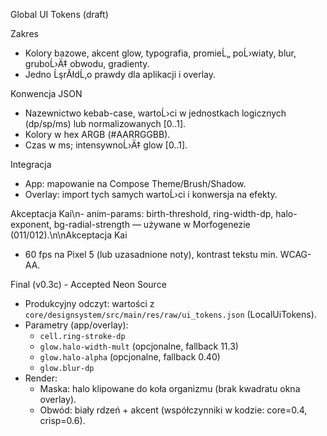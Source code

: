 ﻿Global UI Tokens (draft)

Zakres
- Kolory bazowe, akcent glow, typografia, promieĹ„ poĹ›wiaty, blur, gruboĹ›Ä‡ obwodu, gradienty.
- Jedno ĹşrĂłdĹ‚o prawdy dla aplikacji i overlay.

Konwencja JSON
- Nazewnictwo kebab-case, wartoĹ›ci w jednostkach logicznych (dp/sp/ms) lub normalizowanych [0..1].
- Kolory w hex ARGB (#AARRGGBB).
- Czas w ms; intensywnoĹ›Ä‡ glow [0..1].

Integracja
- App: mapowanie na Compose Theme/Brush/Shadow.
- Overlay: import tych samych wartoĹ›ci i konwersja na efekty.

Akceptacja Kai\n- anim-params: birth-threshold, ring-width-dp, halo-exponent, bg-radial-strength — używane w Morfogenezie (011/012).\n\nAkceptacja Kai
- 60 fps na Pixel 5 (lub uzasadnione noty), kontrast tekstu min. WCAG-AA.


Final (v0.3c) - Accepted Neon Source
- Produkcyjny odczyt: wartości z `core/designsystem/src/main/res/raw/ui_tokens.json` (LocalUiTokens).
- Parametry (app/overlay):
  - `cell.ring-stroke-dp`
  - `glow.halo-width-mult` (opcjonalne, fallback 11.3)
  - `glow.halo-alpha` (opcjonalne, fallback 0.40)
  - `glow.blur-dp`
- Render:
  - Maska: halo klipowane do koła organizmu (brak kwadratu okna overlay).
  - Obwód: biały rdzeń + akcent (współczynniki w kodzie: core=0.4, crisp=0.6).
